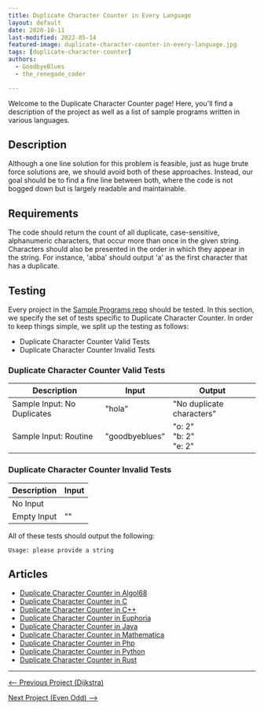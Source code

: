 ```yaml
---
title: Duplicate Character Counter in Every Language
layout: default
date: 2020-10-11
last-modified: 2022-05-14
featured-image: duplicate-character-counter-in-every-language.jpg
tags: [duplicate-character-counter]
authors:
  - GoodbyeBlues
  - the_renegade_coder

---
```


Welcome to the Duplicate Character Counter page! Here, you'll find a description of the project as well as a list of sample programs written in various languages.

## Description

Although a one line solution for this problem is feasible, just as 
huge brute force solutions are, we should avoid both of these 
approaches. Instead, our goal should be to find a fine line between 
both, where the code is not bogged down but is largely readable and 
maintainable.


## Requirements

The code should return the count of all duplicate, case-sensitive, 
alphanumeric characters, that occur more than once in the given string. 
Characters should also be presented in the order in which they appear 
in the string. For instance, 'abba' should output 'a' as the first character 
that has a duplicate.


## Testing

Every project in the [Sample Programs repo](https://github.com/TheRenegadeCoder/sample-programs) should be tested.
In this section, we specify the set of tests specific to Duplicate Character Counter.
In order to keep things simple, we split up the testing as follows:

- Duplicate Character Counter Valid Tests
- Duplicate Character Counter Invalid Tests

### Duplicate Character Counter Valid Tests

| Description | Input | Output |
| ----------- | ----- | ------ |
| Sample Input: No Duplicates | "hola" | "No duplicate characters" |
| Sample Input: Routine | "goodbyeblues" | "o: 2"<br>"b: 2"<br>"e: 2" |

### Duplicate Character Counter Invalid Tests

| Description | Input |
| ----------- | ----- |
| No Input |  |
| Empty Input | "" |

All of these tests should output the following:

```
Usage: please provide a string
```


## Articles

- [Duplicate Character Counter in Algol68](https://rzuckerm.github.io/sample-programs-website-copy/projects/duplicate-character-counter/algol68)
- [Duplicate Character Counter in C](https://rzuckerm.github.io/sample-programs-website-copy/projects/duplicate-character-counter/c)
- [Duplicate Character Counter in C++](https://rzuckerm.github.io/sample-programs-website-copy/projects/duplicate-character-counter/c-plus-plus)
- [Duplicate Character Counter in Euphoria](https://rzuckerm.github.io/sample-programs-website-copy/projects/duplicate-character-counter/euphoria)
- [Duplicate Character Counter in Java](https://rzuckerm.github.io/sample-programs-website-copy/projects/duplicate-character-counter/java)
- [Duplicate Character Counter in Mathematica](https://rzuckerm.github.io/sample-programs-website-copy/projects/duplicate-character-counter/mathematica)
- [Duplicate Character Counter in Php](https://rzuckerm.github.io/sample-programs-website-copy/projects/duplicate-character-counter/php)
- [Duplicate Character Counter in Python](https://rzuckerm.github.io/sample-programs-website-copy/projects/duplicate-character-counter/python)
- [Duplicate Character Counter in Rust](https://rzuckerm.github.io/sample-programs-website-copy/projects/duplicate-character-counter/rust)

***

<nav class="project-nav">

<div id="prev" markdown="1">

[<-- Previous Project (Dijkstra)](https://rzuckerm.github.io/sample-programs-website-copy/projects/dijkstra)

</div>

<div id="next" markdown="1">

[Next Project (Even Odd) -->](https://rzuckerm.github.io/sample-programs-website-copy/projects/even-odd)

</div>

</nav>